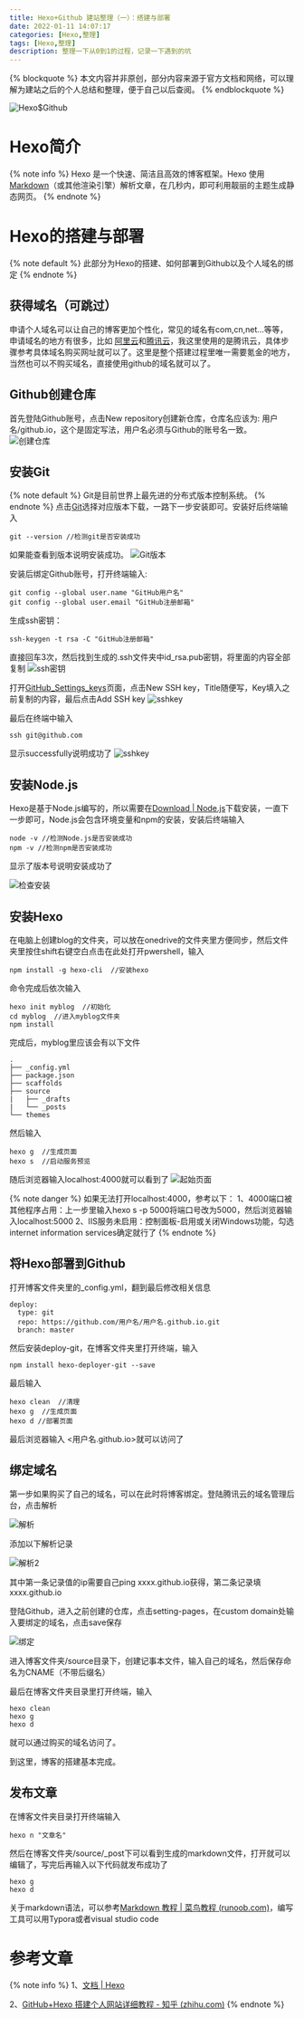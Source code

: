 ```yaml
---
title: Hexo+Github 建站整理（一）：搭建与部署
date: 2022-01-11 14:07:17
categories: [Hexo,整理]
tags: [Hexo,整理]
description: 整理一下从0到1的过程，记录一下遇到的坑
---
```

{% blockquote %}
本文内容并非原创，部分内容来源于官方文档和网络，可以理解为建站之后的个人总结和整理，便于自己以后查阅。
{% endblockquote %}

![Hexo$Github](https://cdn.jsdelivr.net/gh/wwyyff123/CDN/Photos/blogs/hexo&github.png)

# Hexo简介
{% note info %}
Hexo 是一个快速、简洁且高效的博客框架。Hexo 使用 [Markdown](http://daringfireball.net/projects/markdown/)（或其他渲染引擎）解析文章，在几秒内，即可利用靓丽的主题生成静态网页。
{% endnote %}

# Hexo的搭建与部署
{% note default %}
此部分为Hexo的搭建、如何部署到Github以及个人域名的绑定
{% endnote %}

## 获得域名（可跳过）
申请个人域名可以让自己的博客更加个性化，常见的域名有com,cn,net...等等，申请域名的地方有很多，比如 [阿里云](https://wanwang.aliyun.com/domain/)和[腾讯云](https://buy.cloud.tencent.com/domain)，我这里使用的是腾讯云，具体步骤参考具体域名购买网址就可以了。这里是整个搭建过程里唯一需要氪金的地方，当然也可以不购买域名，直接使用github的域名就可以了。  

## Github创建仓库
首先登陆Github账号，点击New repository创建新仓库，仓库名应该为: 用户名/github.io，这个是固定写法，用户名必须与Github的账号名一致。
![创建仓库](https://cdn.jsdelivr.net/gh/wwyyff123/CDN/Photos/blogs/1创建仓库.jpg)
## 安装Git
{% note default %}
Git是目前世界上最先进的分布式版本控制系统。
{% endnote %}
点击[Git](https://git-scm.com/download/win)选择对应版本下载，一路下一步安装即可。安装好后终端输入
   
   ```
   git --version //检测git是否安装成功
   ```
   
   如果能查看到版本说明安装成功。
   ![Git版本](https://cdn.jsdelivr.net/gh/wwyyff123/CDN/Photos/blogs/2git版本.jpg)
   
安装后绑定Github账号，打开终端输入:

```
git config --global user.name "GitHub用户名"
git config --global user.email "GitHub注册邮箱"
```

生成ssh密钥：

   ```
   ssh-keygen -t rsa -C "GitHub注册邮箱"
   ```

   直接回车3次，然后找到生成的.ssh文件夹中id_rsa.pub密钥，将里面的内容全部复制
   ![ssh密钥](https://cdn.jsdelivr.net/gh/wwyyff123/CDN/Photos/blogs/3ssh密钥.jpg)

   打开[GitHub_Settings_keys](https://link.zhihu.com/?target=https%3A//github.com/settings/keys)页面，点击New SSH key，Title随便写，Key填入之前复制的内容，最后点击Add SSH key
   ![sshkey](https://cdn.jsdelivr.net/gh/wwyyff123/CDN/Photos/blogs/4newsshkey.jpg)
   
   最后在终端中输入
   
   ```
   ssh git@github.com
   ```
   
   显示successfully说明成功了
   ![sshkey](https://cdn.jsdelivr.net/gh/wwyyff123/CDN/Photos/blogs/5检验ssh.jpg)
## 安装Node.js

Hexo是基于Node.js编写的，所以需要在[Download | Node.js](https://nodejs.org/zh-cn/download/)下载安装，一直下一步即可，Node.js会包含环境变量和npm的安装，安装后终端输入

```
node -v //检测Node.js是否安装成功
npm -v //检测npm是否安装成功
```

显示了版本号说明安装成功了

![检查安装](https://cdn.jsdelivr.net/gh/wwyyff123/CDN/Photos/blogs/6检查node.jpg)

## 安装Hexo

在电脑上创建blog的文件夹，可以放在onedrive的文件夹里方便同步，然后文件夹里按住shift右键空白点击在此处打开pwershell，输入

```
npm install -g hexo-cli  //安装hexo
```

命令完成后依次输入

```
hexo init myblog  //初始化
cd myblog  //进入myblog文件夹
npm install 
```

完成后，myblog里应该会有以下文件

```
.
├── _config.yml
├── package.json
├── scaffolds
├── source
|   ├── _drafts
|   └── _posts
└── themes
```

然后输入

```
hexo g  //生成页面
hexo s  //启动服务预览
```
随后浏览器输入localhost:4000就可以看到了
![起始页面](https://cdn.jsdelivr.net/gh/wwyyff123/CDN/Photos/blogs/7起始页面.jpg)

{% note danger %}
如果无法打开localhost:4000，参考以下：
1、4000端口被其他程序占用：上一步里输入hexo s -p 5000将端口号改为5000，然后浏览器输入localhost:5000
2、IIS服务未启用：控制面板-启用或关闭Windows功能，勾选internet information services确定就行了
{% endnote %}

## 将Hexo部署到Github

打开博客文件夹里的_config.yml，翻到最后修改相关信息

```
deploy:
  type: git
  repo: https://github.com/用户名/用户名.github.io.git
  branch: master
```

然后安装deploy-git，在博客文件夹里打开终端，输入

```
npm install hexo-deployer-git --save
```

最后输入

```
hexo clean  //清理
hexo g  //生成页面
hexo d //部署页面
```

最后浏览器输入 <用户名.github.io>就可以访问了

## 绑定域名

第一步如果购买了自己的域名，可以在此时将博客绑定。登陆腾讯云的域名管理后台，点击解析

![解析](https://cdn.jsdelivr.net/gh/wwyyff123/CDN/Photos/blogs/8解析.jpg)

添加以下解析记录

![解析2](https://cdn.jsdelivr.net/gh/wwyyff123/CDN/Photos/blogs/9解析2.jpg)

其中第一条记录值的ip需要自己ping xxxx.github.io获得，第二条记录填xxxx.github.io

登陆Github，进入之前创建的仓库，点击setting-pages，在custom domain处输入要绑定的域名，点击save保存

![绑定](https://cdn.jsdelivr.net/gh/wwyyff123/CDN/Photos/blogs/10绑定.jpg)

进入博客文件夹/source目录下，创建记事本文件，输入自己的域名，然后保存命名为CNAME（不带后缀名）

最后在博客文件夹目录里打开终端，输入

```
hexo clean
hexo g
hexo d
```

就可以通过购买的域名访问了。

到这里，博客的搭建基本完成。

## 发布文章

在博客文件夹目录打开终端输入

```
hexo n "文章名"
```

然后在博客文件夹/source/_post下可以看到生成的markdown文件，打开就可以编辑了，写完后再输入以下代码就发布成功了

```
hexo g
hexo d
```

关于markdown语法，可以参考[Markdown 教程 | 菜鸟教程 (runoob.com)](https://www.runoob.com/markdown/md-tutorial.html)，编写工具可以用Typora或者visual studio code

# 参考文章

{% note info %}
1、[文档 | Hexo](https://hexo.io/zh-cn/docs/)

2、[GitHub+Hexo 搭建个人网站详细教程 - 知乎 (zhihu.com)](https://zhuanlan.zhihu.com/p/26625249)
{% endnote %}